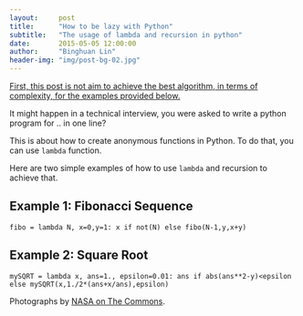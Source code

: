 ```yaml
---
layout:     post
title:      "How to be lazy with Python"
subtitle:   "The usage of lambda and recursion in python"
date:       2015-05-05 12:00:00
author:     "Binghuan Lin"
header-img: "img/post-bg-02.jpg"
---
```

<u>First, this post is not aim to achieve the best algorithm, in terms of complexity, for the examples provided below.</u>

It might happen in a technical interview, you were asked to write a python program for .. in one line?

This is about how to create anonymous functions in Python. To do that, you can use `lambda` function.

Here are two simple examples of how to use `lambda` and recursion to achieve that.

## Example 1: Fibonacci Sequence

    fibo = lambda N, x=0,y=1: x if not(N) else fibo(N-1,y,x+y)


## Example 2: Square Root

    mySQRT = lambda x, ans=1., epsilon=0.01: ans if abs(ans**2-y)<epsilon else mySQRT(x,1./2*(ans+x/ans),epsilon)


<p>Photographs by <a href="https://www.flickr.com/photos/nasacommons/">NASA on The Commons</a>.</p>